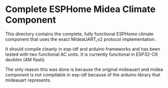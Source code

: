 # Complete ESPHome Midea Climate Component

This directory contains the complete, fully functional ESPHome climate component that uses the exact MideaUART_v2 protocol implementation.

It should compile cleanly in esp-idf and arduino frameworks and has been tested with two functional AC units.
It is currently functional in ESP32-C6 devkitm (4M flash)

The only reason this was done is because the original mideauart and midea component is not compilable in esp-idf because of the arduino library that mideauart represents.
